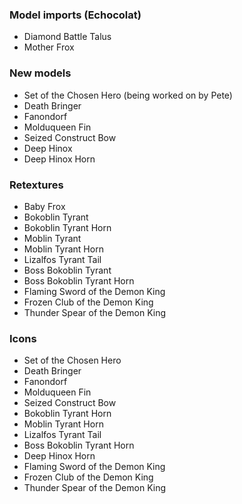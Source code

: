 ### Model imports (Echocolat)
- Diamond Battle Talus
- Mother Frox

### New models
- Set of the Chosen Hero (being worked on by Pete)
- Death Bringer
- Fanondorf
- Molduqueen Fin
- Seized Construct Bow
- Deep Hinox
- Deep Hinox Horn

### Retextures
- Baby Frox
- Bokoblin Tyrant
- Bokoblin Tyrant Horn
- Moblin Tyrant
- Moblin Tyrant Horn
- Lizalfos Tyrant Tail
- Boss Bokoblin Tyrant
- Boss Bokoblin Tyrant Horn
- Flaming Sword of the Demon King
- Frozen Club of the Demon King
- Thunder Spear of the Demon King

### Icons
- Set of the Chosen Hero
- Death Bringer
- Fanondorf
- Molduqueen Fin
- Seized Construct Bow
- Bokoblin Tyrant Horn
- Moblin Tyrant Horn
- Lizalfos Tyrant Tail
- Boss Bokoblin Tyrant Horn
- Deep Hinox Horn
- Flaming Sword of the Demon King
- Frozen Club of the Demon King
- Thunder Spear of the Demon King